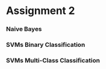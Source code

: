 # Assignment 2

### Naive Bayes

### SVMs Binary Classification

### SVMs Multi-Class Classification
